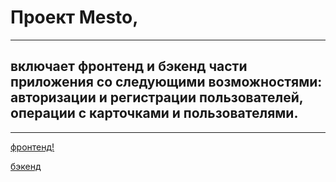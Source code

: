 # Проект Mesto,

***

## включает фронтенд и бэкенд части приложения со следующими возможностями: авторизации и регистрации пользователей, операции с карточками и пользователями.


***

[фронтенд!](https://vasiliusmesto.students.nomoredomains.xyz) 

[бэкенд](http://api.vasilius.students.nomoreparties.sbs)